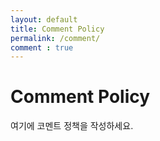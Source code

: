 ```yaml
---
layout: default
title: Comment Policy
permalink: /comment/
comment : true
---
```

# Comment Policy
여기에 코멘트 정책을 작성하세요.